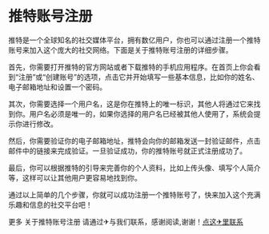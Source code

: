 # 推特账号注册

推特是一个全球知名的社交媒体平台，拥有数亿用户，你也可以通过注册一个推特账号来加入这个庞大的社交网络。下面是关于推特账号注册的详细步骤。

首先，你需要打开推特的官方网站或者下载推特的手机应用程序。在首页上你会看到“注册”或“创建账号”的选项，点击它并开始填写一些基本信息，比如你的姓名、电子邮箱地址和设置一个密码。

其次，你需要选择一个用户名，这是你在推特上的唯一标识，其他人将通过它来找到你。用户名必须是唯一的，如果你选择的用户名已经被其他人使用了，系统会提示你进行修改。

然后，你需要验证你的电子邮箱地址，推特会向你的邮箱发送一封验证邮件，点击邮件中的链接来完成验证。一旦验证成功，你的推特账号就正式注册成功了。

最后，你可以根据推特的引导来完善你的个人资料，比如上传头像、填写个人简介等，这样可以让其他用户更容易地找到你。

通过以上简单的几个步骤，你就可以成功注册一个推特账号了，快来加入这个充满乐趣和信息的社交平台吧！

更多 关于推特账号注册 请通过✈与我们联系，感谢阅读,谢谢！[点这✈里联系](https://acc.k02.cc)